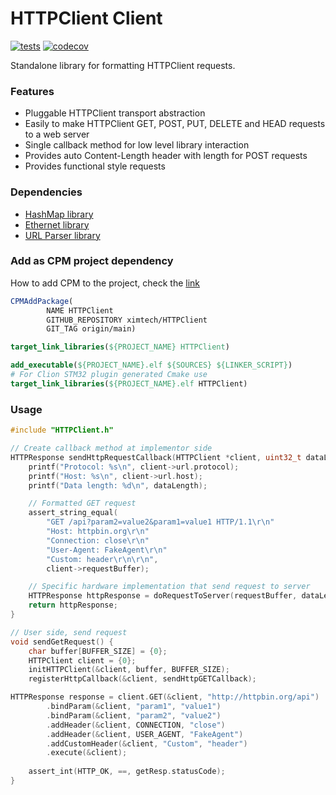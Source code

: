 # HTTPClient Client

[![tests](https://github.com/ximtech/HTTPClient/actions/workflows/cmake-ci.yml/badge.svg)](https://github.com/ximtech/HTTPClient/actions/workflows/cmake-ci.yml)
[![codecov](https://codecov.io/gh/ximtech/HTTPClient/branch/master/graph/badge.svg?token=NRezIEBnBn)](https://codecov.io/gh/ximtech/HTTPClient)

Standalone library for formatting HTTPClient requests.

### Features 

- Pluggable HTTPClient transport abstraction
- Easily to make HTTPClient GET, POST, PUT, DELETE and HEAD requests to a web server
- Single callback method for low level library interaction
- Provides auto Content-Length header with length for POST requests 
- Provides functional style requests

### Dependencies

- [HashMap library](https://github.com/ximtech/HashMap)
- [Ethernet library](https://github.com/ximtech/Ethernet)
- [URL Parser library](https://github.com/ximtech/URLParser)

### Add as CPM project dependency

How to add CPM to the project, check the [link](https://github.com/cpm-cmake/CPM.cmake)

```cmake
CPMAddPackage(
        NAME HTTPClient
        GITHUB_REPOSITORY ximtech/HTTPClient
        GIT_TAG origin/main)

target_link_libraries(${PROJECT_NAME} HTTPClient)
```

```cmake
add_executable(${PROJECT_NAME}.elf ${SOURCES} ${LINKER_SCRIPT})
# For Clion STM32 plugin generated Cmake use 
target_link_libraries(${PROJECT_NAME}.elf HTTPClient)
```

### Usage
```c
#include "HTTPClient.h"

// Create callback method at implementor side
HTTPResponse sendHttpRequestCallback(HTTPClient *client, uint32_t dataLength, bool isBlockingExecute) {
    printf("Protocol: %s\n", client->url.protocol);
    printf("Host: %s\n", client->url.host);
    printf("Data length: %d\n", dataLength);

    // Formatted GET request
    assert_string_equal(
        "GET /api?param2=value2&param1=value1 HTTP/1.1\r\n"
        "Host: httpbin.org\r\n"
        "Connection: close\r\n"
        "User-Agent: FakeAgent\r\n"
        "Custom: header\r\n\r\n",
        client->requestBuffer);

    // Specific hardware implementation that send request to server
    HTTPResponse httpResponse = doRequestToServer(requestBuffer, dataLength);
    return httpResponse;
}

// User side, send request
void sendGetRequest() {
    char buffer[BUFFER_SIZE] = {0};
    HTTPClient client = {0};
    initHTTPClient(&client, buffer, BUFFER_SIZE);
    registerHttpCallback(&client, sendHttpGETCallback);

HTTPResponse response = client.GET(&client, "http://httpbin.org/api")
        .bindParam(&client, "param1", "value1")
        .bindParam(&client, "param2", "value2")
        .addHeader(&client, CONNECTION, "close")
        .addHeader(&client, USER_AGENT, "FakeAgent")
        .addCustomHeader(&client, "Custom", "header")
        .execute(&client);
    
    assert_int(HTTP_OK, ==, getResp.statusCode);
}
```
